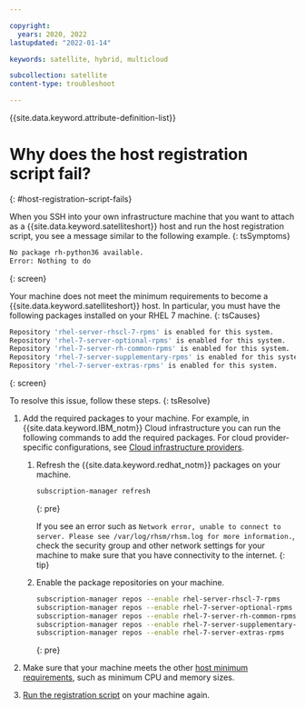 ```yaml
---

copyright:
  years: 2020, 2022
lastupdated: "2022-01-14"

keywords: satellite, hybrid, multicloud

subcollection: satellite
content-type: troubleshoot

---
```


{{site.data.keyword.attribute-definition-list}}

# Why does the host registration script fail?
{: #host-registration-script-fails}


When you SSH into your own infrastructure machine that you want to attach as a {{site.data.keyword.satelliteshort}} host and run the host registration script, you see a message similar to the following example.
{: tsSymptoms}

```sh
No package rh-python36 available.
Error: Nothing to do
```
{: screen}


Your machine does not meet the minimum requirements to become a {{site.data.keyword.satelliteshort}} host. In particular, you must have the following packages installed on your RHEL 7 machine.
{: tsCauses}

```sh
Repository 'rhel-server-rhscl-7-rpms' is enabled for this system.
Repository 'rhel-7-server-optional-rpms' is enabled for this system.
Repository 'rhel-7-server-rh-common-rpms' is enabled for this system.
Repository 'rhel-7-server-supplementary-rpms' is enabled for this system.
Repository 'rhel-7-server-extras-rpms' is enabled for this system.
```
{: screen}

To resolve this issue, follow these steps.
{: tsResolve}

1. Add the required packages to your machine. For example, in {{site.data.keyword.IBM_notm}} Cloud infrastructure you can run the following commands to add the required packages. For cloud provider-specific configurations, see [Cloud infrastructure providers](/docs/satellite?topic=satellite-infrastructure-plan).
    1. Refresh the {{site.data.keyword.redhat_notm}} packages on your machine.
        ```sh
        subscription-manager refresh
        ```
        {: pre}

        If you see an error such as `Network error, unable to connect to server. Please see /var/log/rhsm/rhsm.log for more information.`, check the security group and other network settings for your machine to make sure that you have connectivity to the internet.
        {: tip}

    2. Enable the package repositories on your machine.
        ```sh
        subscription-manager repos --enable rhel-server-rhscl-7-rpms
        subscription-manager repos --enable rhel-7-server-optional-rpms
        subscription-manager repos --enable rhel-7-server-rh-common-rpms
        subscription-manager repos --enable rhel-7-server-supplementary-rpms
        subscription-manager repos --enable rhel-7-server-extras-rpms
        ```
        {: pre}

2. Make sure that your machine meets the other [host minimum requirements](/docs/satellite?topic=satellite-host-reqs), such as minimum CPU and memory sizes.
3. [Run the registration script](/docs/satellite?topic=satellite-attach-hosts) on your machine again.


